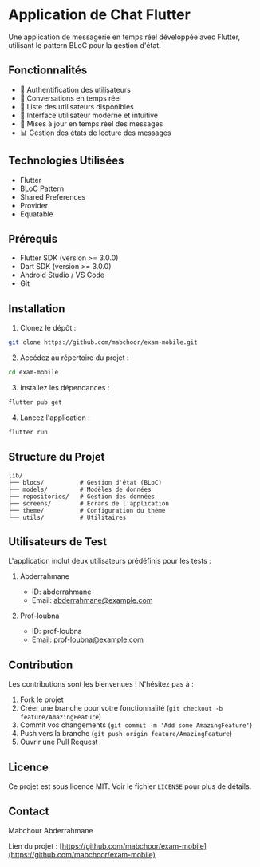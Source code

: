 # Application de Chat Flutter

Une application de messagerie en temps réel développée avec Flutter, utilisant le pattern BLoC pour la gestion d'état.

## Fonctionnalités

- 🔐 Authentification des utilisateurs
- 💬 Conversations en temps réel
- 👥 Liste des utilisateurs disponibles
- 📱 Interface utilisateur moderne et intuitive
- 🔄 Mises à jour en temps réel des messages
- 📊 Gestion des états de lecture des messages

## Technologies Utilisées

- Flutter
- BLoC Pattern
- Shared Preferences
- Provider
- Equatable

## Prérequis

- Flutter SDK (version >= 3.0.0)
- Dart SDK (version >= 3.0.0)
- Android Studio / VS Code
- Git

## Installation

1. Clonez le dépôt :
```bash
git clone https://github.com/mabchoor/exam-mobile.git
```

2. Accédez au répertoire du projet :
```bash
cd exam-mobile
```

3. Installez les dépendances :
```bash
flutter pub get
```

4. Lancez l'application :
```bash
flutter run
```

## Structure du Projet

```
lib/
├── blocs/          # Gestion d'état (BLoC)
├── models/         # Modèles de données
├── repositories/   # Gestion des données
├── screens/        # Écrans de l'application
├── theme/          # Configuration du thème
└── utils/          # Utilitaires
```

## Utilisateurs de Test

L'application inclut deux utilisateurs prédéfinis pour les tests :

1. Abderrahmane
   - ID: abderrahmane
   - Email: abderrahmane@example.com

2. Prof-loubna
   - ID: prof-loubna
   - Email: prof-loubna@example.com

## Contribution

Les contributions sont les bienvenues ! N'hésitez pas à :

1. Fork le projet
2. Créer une branche pour votre fonctionnalité (`git checkout -b feature/AmazingFeature`)
3. Commit vos changements (`git commit -m 'Add some AmazingFeature'`)
4. Push vers la branche (`git push origin feature/AmazingFeature`)
5. Ouvrir une Pull Request

## Licence

Ce projet est sous licence MIT. Voir le fichier `LICENSE` pour plus de détails.

## Contact

Mabchour Abderrahmane

Lien du projet : [https://github.com/mabchoor/exam-mobile](https://github.com/mabchoor/exam-mobile)
